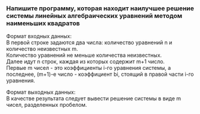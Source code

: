 ### Напишите программу, которая находит наилучшее решение системы линейных алгебраических уравнений методом наименьших квадратов

Формат входных данных:  
В первой строке задаются два числа: количество уравнений n и количество неизвестных m.  
Количество уравнений не меньше количества неизвестных.  
Далее идут n строк, каждая из которых содержит m+1 число.  
Первые m чисел - это коэффициенты i-го уравнения системы, а последнее, (m+1)-е число - коэффициент bi, стоящий в правой части i-го уравнения.

Формат выходных данных:  
В качестве результата следует вывести решение системы в виде m чисел, разделенных пробелом.
